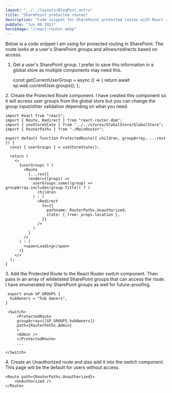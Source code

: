 ```yaml
---
layout: "../../layouts/BlogPost.astro"
title: "SharePoint protected routes"
description: "Code snippet for SharePoint protected routes with React router."
pubDate: "Jun 08 2021"
heroImage: "/react-router.webp"
---
```


Below is a code snippet I am using for protected routing in SharePoint. The route looks at a user's SharePoint groups and allows/redirects based on access.

1.  Get a user's SharePoint group. I prefer to save this information in a global store as multiple components may need this.

    const getCurrentUserGroup = async () => {
        return await sp.web.currentUser.groups();
      };

2\. Create the Protected Route component. I have created this component so it will access user groups from the global store but you can change the group input/other validation depending on what you need.

    import React from "react";
    import { Route, Redirect } from "react-router-dom";
    import { useStoreState } from "../../stores/GlobalStore/GlobalStore";
    import { RouterPaths } from "./MainRouter";
    
    export default function ProtectedRoute({ children, groupArray, ...rest }) {
      const { userGroups } = useStoreState();
    
      return (
        <>
          {userGroups ? (
            <Route
              {...rest}
              render={(props) =>
                userGroups.some((group) => groupArray.includes(group.Title)) ? (
                  children
                ) : (
                  <Redirect
                    to={{
                      pathname: RouterPaths.Unauthorized,
                      state: { from: props.location },
                    }}
                  />
                )
              }
            />
          ) : (
            <span>Loading</span>
          )}
        </>
      );
    }
    

3\. Add the Protected Route to the React Router switch component. Then pass in an array of whitelisted SharePoint groups that can access the route. I have enumerated my SharePoint groups as well for future-proofing.

     export enum SP_GROUPS {
      hubOwners = "hub Owners",
    }
    
     <Switch>
         <ProtectedRoute
         groupArray={[SP_GROUPS.hubOwners]}
         path={RouterPaths.Admin}
         >
         <Admin />
         </ProtectedRoute>
         ...
    
    </Switch>

4\. Create an Unauthorized route and also add it into the switch component. This page will be the default for users without access.

    <Route path={RouterPaths.Unauthorized}>
    	<UnAuthorized />
    </Route>